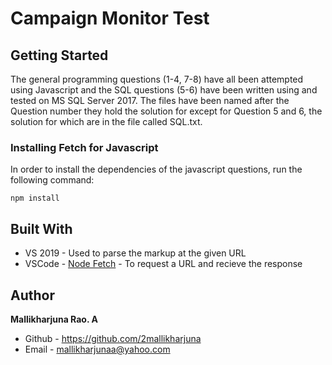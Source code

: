 # Campaign Monitor Test

## Getting Started

The general programming questions (1-4, 7-8) have all been attempted using Javascript and the SQL questions (5-6) have been written using and tested on MS SQL Server 2017. The files have been named after the Question number they hold the solution for except for Question 5 and 6, the solution for which are in the file called SQL.txt.

### Installing Fetch for Javascript

In order to install the dependencies of the javascript questions, run the following command:

```
npm install
```


## Built With

* VS 2019 - Used to parse the markup at the given URL
* VSCode - [Node Fetch](https://github.com/node-fetch/node-fetch) - To request a URL and recieve the response

## Author

**Mallikharjuna Rao. A**
* Github - https://github.com/2mallikharjuna
* Email - mallikharjunaa@yahoo.com

